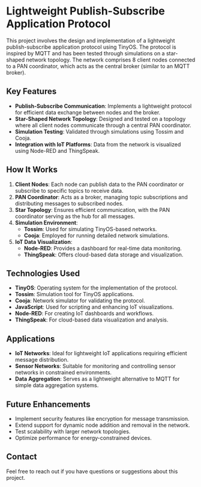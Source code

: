 # Lightweight Publish-Subscribe Application Protocol

This project involves the design and implementation of a lightweight publish-subscribe application protocol using TinyOS. The protocol is inspired by MQTT and has been tested through simulations on a star-shaped network topology. The network comprises 8 client nodes connected to a PAN coordinator, which acts as the central broker (similar to an MQTT broker).

## Key Features
- **Publish-Subscribe Communication**: Implements a lightweight protocol for efficient data exchange between nodes and the broker.
- **Star-Shaped Network Topology**: Designed and tested on a topology where all client nodes communicate through a central PAN coordinator.
- **Simulation Testing**: Validated through simulations using Tossim and Cooja.
- **Integration with IoT Platforms**: Data from the network is visualized using Node-RED and ThingSpeak.

## How It Works
1. **Client Nodes**: Each node can publish data to the PAN coordinator or subscribe to specific topics to receive data.
2. **PAN Coordinator**: Acts as a broker, managing topic subscriptions and distributing messages to subscribed nodes.
3. **Star Topology**: Ensures efficient communication, with the PAN coordinator serving as the hub for all messages.
4. **Simulation Environment**:
   - **Tossim**: Used for simulating TinyOS-based networks.
   - **Cooja**: Employed for running detailed network simulations.
5. **IoT Data Visualization**:
   - **Node-RED**: Provides a dashboard for real-time data monitoring.
   - **ThingSpeak**: Offers cloud-based data storage and visualization.

## Technologies Used
- **TinyOS**: Operating system for the implementation of the protocol.
- **Tossim**: Simulation tool for TinyOS applications.
- **Cooja**: Network simulator for validating the protocol.
- **JavaScript**: Used for scripting and enhancing IoT visualizations.
- **Node-RED**: For creating IoT dashboards and workflows.
- **ThingSpeak**: For cloud-based data visualization and analysis.

## Applications
- **IoT Networks**: Ideal for lightweight IoT applications requiring efficient message distribution.
- **Sensor Networks**: Suitable for monitoring and controlling sensor networks in constrained environments.
- **Data Aggregation**: Serves as a lightweight alternative to MQTT for simple data aggregation systems.

## Future Enhancements
- Implement security features like encryption for message transmission.
- Extend support for dynamic node addition and removal in the network.
- Test scalability with larger network topologies.
- Optimize performance for energy-constrained devices.

## Contact
Feel free to reach out if you have questions or suggestions about this project.
